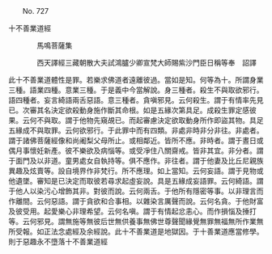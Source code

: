﻿　　No. 727

十不善業道經

　　　　馬鳴菩薩集


　　　　西天譯經三藏朝散大夫試鴻臚少卿宣梵大師賜紫沙門臣日稱等奉　詔譯


此十不善業道體性是罪。若樂求佛道者遠離彼過。當如是知。何等為十。所謂身業三種。語業四種。意業三種。于是義中今當解說。身三種者。殺生不與取欲邪行。語四種者。妄言綺語兩舌惡語。意三種者。貪嗔邪見。云何殺生。謂于有情率先見已。次審其名決定欲殺動身施作斷其命根。如是五緣次第具足。成殺生罪定感彼果。云何不與取。謂于他物先窺覘已。而起審慮決定欲取動身所作即盜其物。具足五緣成不與取罪。云何欲邪行。于此罪中而有四類。非處非時非分非往。非處者。謂于諸佛菩薩經像和尚阇梨父母所止。或相鄰近。皆所不應。非時者。謂于晝日或偶月事懷妊新產。彼不樂欲及病惱等。或受凈住八關齋戒。皆非其宜。非分者。謂于面門及以非道。童男處女自執持等。俱不應作。非往者。謂于他妻及比丘尼親族異趣及炫賣等。設自境界作非梵行。所不應理。如上當知。云何妄語。謂于見物或他遺墜。審知是已決定而取彼若尋求起虛妄說。具是五緣成妄語罪。云何綺語。謂于他人以染污心增飾其非。對彼而說。云何兩舌。于他所有隱密等事。以非理言而作離間。云何惡語。謂于貪欲和合事相。以雜染言厲聲而說。云何名貪。于他財富及彼受用。起愛樂心非理希望。云何名嗔。謂于有情起忿恚心。而作損惱及捶打等。云何邪見。謂無施等無彼后世無供養事無佛世尊聲聞緣覺無罪無福無所作業無所受報。如正法念處經及余經說。此十不善業道是地獄因。于十善業道應當修學。則于惡趣永不墮落十不善業道經
